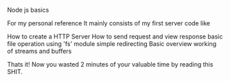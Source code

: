 Node js basics 

For my personal reference
It mainly consists of my first server code like

How to create a HTTP Server
How to send request and view response
basic file operation using 'fs' module
simple redirecting
Basic overview working of streams and buffers


Thats it! Now you wasted 2 minutes of your valuable time by reading this SHIT.


